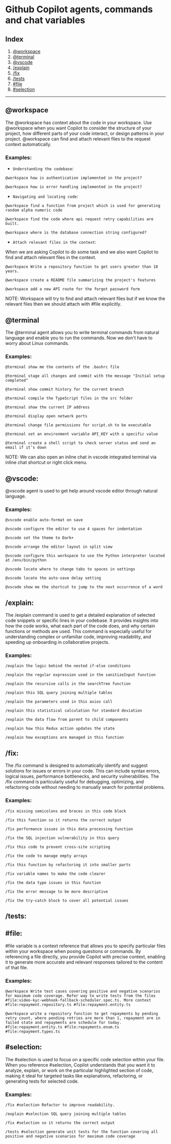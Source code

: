 # Github Copilot agents, commands and chat variables

## Index

1. [@workspace](#workspace)
2. [@terminal](#terminal)
3. [@vscode](#vscode)
4. [/explain](#explain)
5. [/fix](#fix)
6. [/tests](#tests)
3. [#file](#file)
4. [#selection](#selection)

---
## @workspace

The @workspace has context about the code in your workspace. Use @workspace when you want Copilot to consider the structure of your project, how different parts of your code interact, or design patterns in your project. @workspace can find and attach relevant files to the request context automatically.

### Examples:
- `Understanding the codebase`:
```
@workspace how is authentication implemented in the project?
```
```
@workspace how is error handling implemented in the project?
```

- `Navigating and locating code`:
```
@workspace find a function from project which is used for generating random alpha numeric code
```
```
@workspace find the code where api request retry capabilities are built.
```
```
@workspace where is the database connection string configured?
```

- `Attach relevant files in the context`:

When we are asking Copilot to do some task and we also want Copilot to find and attach relevant files in the context.
```
@workspace Write a repository function to get users greater than 18 years.
``` 
```
@workspace create a README file summarizing the project's features
```
```
@workspace add a new API route for the forgot password form
```
NOTE: Workspace will try to find and attach relevant files but if we know the relevant files then we should attach with #file explicitly.

## @terminal
The @terminal agent allows you to write terminal commands from natural language and enable you to run the commands. Now we don't have to worry about Linux commands.

### Examples:
```
@terminal show me the contents of the .bashrc file
```
```
@terminal stage all changes and commit with the message "Initial setup completed"
```
```
@terminal show commit history for the current branch
```
```
@terminal compile the TypeScript files in the src folder
```
```
@terminal show the current IP address
```
```
@terminal display open network ports
```
```
@terminal change file permissions for script.sh to be executable
```
```
@terminal set an environment variable API_KEY with a specific value
```
```
@terminal create a shell script to check server status and send an email if it’s down
```
NOTE: We can also open an inline chat in vscode integrated terminal via inline chat shortcut or right click menu.


## @vscode:
@vscode agent is used to get help around vscode editor through natural language.

### Examples:
```
@vscode enable auto-format on save
```
```
@vscode configure the editor to use 4 spaces for indentation
```
```
@vscode set the theme to Dark+
```
```
@vscode arrange the editor layout in split view
```
```
@vscode configure this workspace to use the Python interpreter located at /env/bin/python
```
```
@vscode locate where to change tabs to spaces in settings
```
```
@vscode locate the auto-save delay setting
```
```
@vscode show me the shortcut to jump to the next occurrence of a word
```

## /explain:
The /explain command is used to get a detailed explanation of selected code snippets or specific lines in your codebase. It provides insights into how the code works, what each part of the code does, and why certain functions or methods are used. This command is especially useful for understanding complex or unfamiliar code, improving readability, and speeding up onboarding in collaborative projects.

### Examples:
```
/explain the logic behind the nested if-else conditions
```
```
/explain the regular expression used in the sanitizeInput function
```
```
/explain the recursive calls in the searchTree function
```
```
/explain this SQL query joining multiple tables
```
```
/explain the parameters used in this axios call
```
```
/explain this statistical calculation for standard deviation
```
```
/explain the data flow from parent to child components
```
```
/explain how this Redux action updates the state
```
```
/explain how exceptions are managed in this function
```

## /fix:
The /fix command is designed to automatically identify and suggest solutions for issues or errors in your code. This can include syntax errors, logical issues, performance bottlenecks, and security vulnerabilities. The /fix command is particularly useful for debugging, optimizing, and refactoring code without needing to manually search for potential problems.

### Examples:
```
/fix missing semicolons and braces in this code block
```
```
/fix this function so it returns the correct output
```
```
/fix performance issues in this data processing function
```
```
/fix the SQL injection vulnerability in this query
```
```
/fix this code to prevent cross-site scripting
```
```
/fix the code to manage empty arrays
```
```
/fix this function by refactoring it into smaller parts
```
```
/fix variable names to make the code clearer
```
```
/fix the data type issues in this function
```
```
/fix the error message to be more descriptive
```
```
/fix the try-catch block to cover all potential issues
```

## /tests:


## #file:
#file variable is a context reference that allows you to specify particular files within your workspace when posing questions or commands. By referencing a file directly, you provide Copilot with precise context, enabling it to generate more accurate and relevant responses tailored to the content of that file.

### Examples:
```
@workspace Write test cases covering positive and negative scenarios for maximum code coverage. Refer way to write tests from the files #file:video-kyc-webhook-fallback-scheduler.spec.ts. More context #file:repayment.repository.ts #file:repayment.entity.ts
```
```
@workspace write a repository function to get repayments by pending retry count, where pending retries are more than 1, repayment are in failed state and repayments are schedule for today. #file:repayment.entity.ts #file:repayments.enum.ts #file:repayment.types.ts
```


## #selection:
The #selection is used to focus on a specific code selection within your file. When you reference #selection, Copilot understands that you want it to analyze, explain, or work on the particular highlighted section of code, making it ideal for targeted tasks like explanations, refactoring, or generating tests for selected code.

### Examples:
```
/fix #selection Refactor to improve readability.
```
```
/explain #selection SQL query joining multiple tables
```
```
/fix #selection so it returns the correct output
```
```
/tests #selection generate unit tests for the function covering all positive and negative scenarios for maximum code coverage
```
